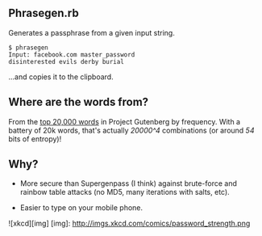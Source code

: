 Phrasegen.rb
------------

Generates a passphrase from a given input string.

    $ phrasegen
    Input: facebook.com master_password
    disinterested evils derby burial

...and copies it to the clipboard.

Where are the words from?
-------------------------

From the [top 20,000 words][words] in Project Gutenberg by frequency. With a 
battery of 20k words, that's actually *20000^4* combinations (or around *54* 
    bits of entropy)!

[words]:http://en.wiktionary.org/wiki/Wiktionary:Frequency_lists#Project_Gutenberg

Why?
----

 * More secure than Supergenpass (I think) against brute-force and rainbow table 
 attacks (no MD5, many iterations with salts, etc).

 * Easier to type on your mobile phone.

![xkcd][img]
[img]: http://imgs.xkcd.com/comics/password_strength.png

